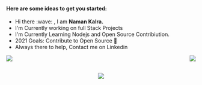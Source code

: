 #### Here are some ideas to get you started:
<ul>
  <li>Hi there :wave: , I am <b>Naman Kalra.</b></li>
  <li>I'm Currently working on full Stack Projects</li>
  <li>I'm Currently Learning Nodejs and Open Source Contribiution.</li>
  <li> 2021 Goals: Contribute to Open Source 💪</li>
  <li>Always there to help, Contact me on Linkedin</li>
  </ul>


  
<a href="https://github.com/anuraghazra/github-readme-stats">
  <img align="center" src="https://github-readme-stats.vercel.app/api?username=Naman-1234&theme=radical&count_private=true" />
 </a>


<a href="https://github.com/anuraghazra/github-readme-stats">
  <img align="right" src="https://github-readme-stats.vercel.app/api/top-langs/?username=Naman-1234&&hide=CSS&layout=compact&theme=radical" />
 </a>
<br>
<br>

<p align="center">
<a href="https://git.io/streak-stats" display="block" width="100%">
  <img src="https://github-readme-streak-stats.herokuapp.com/?user=Naman-1234" />
 </a>
 </p>
  
